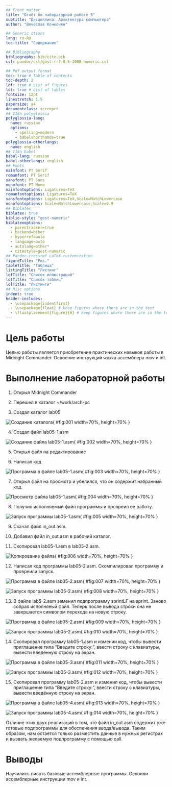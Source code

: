 ```yaml
---
## Front matter
title: "Отчёт по лабораторной работе 5"
subtitle: "Дисциплина: Архитектура компьютера"
author: "Вячеслав Кочконян"

## Generic otions
lang: ru-RU
toc-title: "Содержание"

## Bibliography
bibliography: bib/cite.bib
csl: pandoc/csl/gost-r-7-0-5-2008-numeric.csl

## Pdf output format
toc: true # Table of contents
toc-depth: 2
lof: true # List of figures
lot: true # List of tables
fontsize: 12pt
linestretch: 1.5
papersize: a4
documentclass: scrreprt
## I18n polyglossia
polyglossia-lang:
  name: russian
  options:
	- spelling=modern
	- babelshorthands=true
polyglossia-otherlangs:
  name: english
## I18n babel
babel-lang: russian
babel-otherlangs: english
## Fonts
mainfont: PT Serif
romanfont: PT Serif
sansfont: PT Sans
monofont: PT Mono
mainfontoptions: Ligatures=TeX
romanfontoptions: Ligatures=TeX
sansfontoptions: Ligatures=TeX,Scale=MatchLowercase
monofontoptions: Scale=MatchLowercase,Scale=0.9
## Biblatex
biblatex: true
biblio-style: "gost-numeric"
biblatexoptions:
  - parentracker=true
  - backend=biber
  - hyperref=auto
  - language=auto
  - autolang=other*
  - citestyle=gost-numeric
## Pandoc-crossref LaTeX customization
figureTitle: "Рис."
tableTitle: "Таблица"
listingTitle: "Листинг"
lofTitle: "Список иллюстраций"
lotTitle: "Список таблиц"
lolTitle: "Листинги"
## Misc options
indent: true
header-includes:
  - \usepackage{indentfirst}
  - \usepackage{float} # keep figures where there are in the text
  - \floatplacement{figure}{H} # keep figures where there are in the text
---
```


# Цель работы

Целью работы является приобретение практических навыков работы в Midnight Commander. 
Освоение инструкций языка ассемблера mov и int.

# Выполнение лабораторной работы

1. Открыл Midnight Commander

2. Перешел в каталог ~/work/arch-pc

3. Создал каталог lab05

![Создание каталога](image/01.png){ #fig:001 width=70%, height=70% }

4. Создал файл lab05-1.asm

![Создание файла lab05-1.asm](image/02.png){ #fig:002 width=70%, height=70% }

5. Открыл файл на редактирование

6. Написал код

![Программа в файле lab05-1.asm](image/03.png){ #fig:003 width=70%, height=70% }

7. Открыл файл на просмотр и убелился, что он содержит набранный код.

![Просмотр файла lab05-1.asm](image/04.png){ #fig:004 width=70%, height=70% }

8. Получил исполняемый файл программы и провреил ее работу.

![Запуск программы lab05-1.asm](image/05.png){ #fig:005 width=70%, height=70% }

9. Скачал файл in_out.asm.

10. Добавил файл in_out.asm в рабочий каталог.

11. Скопировал lab05-1.asm в lab05-2.asm.

![Копирование файла](image/06.png){ #fig:006 width=70%, height=70% }

12. Написал код программы lab05-2.asm. Скомпилировал программу и провреили запуск.

![Программа в файле lab05-2.asm](image/07.png){ #fig:007 width=70%, height=70% }

![Запуск программы lab05-2.asm](image/08.png){ #fig:008 width=70%, height=70% }

13. В файле lab5-2.asm заменил подпрограмму sprintLF на sprint. 
Заново собрал исполняеый файл. 
Теперь после вывода строки она не завершается символом перехода на новую строку.

![Программа в файле lab05-2.asm](image/09.png){ #fig:009 width=70%, height=70% }

![Запуск программы lab05-2.asm](image/10.png){ #fig:010 width=70%, height=70% }

14. Скопировал программу lab05-1.asm и измении код, чтобы 
вывести приглашение типа “Введите строку:”, 
ввести строку с клавиатуры, 
вывести введённую строку на экран.

![Программа в файле lab05-3.asm](image/11.png){ #fig:011 width=70%, height=70% }

![Запуск программы lab05-3.asm](image/12.png){ #fig:012 width=70%, height=70% }

15. Скопировал программу lab05-2.asm и изменил код, чтобы 
вывести приглашение типа “Введите строку:”, 
ввести строку с клавиатуры, 
вывести введённую строку на экран.

![Программа в файле lab05-4.asm](image/13.png){ #fig:013 width=70%, height=70% }

![Запуск программы lab05-4.asm](image/14.png){ #fig:014 width=70%, height=70% }

Отличие этих двух реализаций в том, что файл in_out.asm содержит уже готовые подпрограммы для обеспечения ввода/вывода.
Таким образом, нам остается только разместить данные в нужных регистрах и вызвать желаемую подпрограмму с помощью call.

# Выводы

Научились писать базовые ассемблерные программы. Освоили ассемблерные инструкции mov и int.